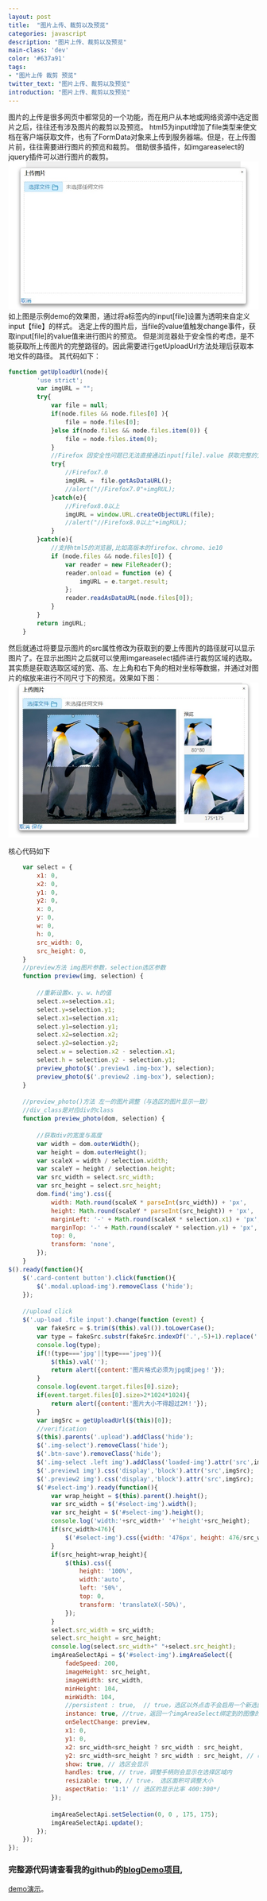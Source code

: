 ```yaml
---
layout: post
title:  "图片上传、裁剪以及预览"
categories: javascript
description: "图片上传、裁剪以及预览"
main-class: 'dev'
color: '#637a91'
tags:
- "图片上传 裁剪 预览"
twitter_text: "图片上传、裁剪以及预览"
introduction: "图片上传、裁剪以及预览"
---
```


图片的上传是很多网页中都常见的一个功能，而在用户从本地或网络资源中选定图片之后，往往还有涉及图片的裁剪以及预览。
html5为input增加了file类型来使文档在客户端获取文件，也有了FormData对象来上传到服务器端。但是，在上传图片前，往往需要进行图片的预览和裁剪。
借助很多插件，如imgareaselect的jquery插件可以进行图片的裁剪。
![图片上传demo](../assets/img/2017-1-17.jpg)
如上图是示例demo的效果图，通过将a标签内的input[file]设置为透明来自定义input【file】的样式。
选定上传的图片后，当file的value值触发change事件，获取input[file]的value值来进行图片的预览。
但是浏览器处于安全性的考虑，是不能获取所上传图片的完整路径的。因此需要进行getUploadUrl方法处理后获取本地文件的路径。
其代码如下：

```javascript
function getUploadUrl(node){
		'use strict';
		var imgURL = "";
		try{
			var file = null;
			if(node.files && node.files[0] ){
				file = node.files[0];
			}else if(node.files && node.files.item(0)) {
				file = node.files.item(0);
			}
			//Firefox 因安全性问题已无法直接通过input[file].value 获取完整的文件路径
			try{
				//Firefox7.0
				imgURL =  file.getAsDataURL();
				//alert("//Firefox7.0"+imgRUL);
			}catch(e){
				//Firefox8.0以上
				imgURL = window.URL.createObjectURL(file);
				//alert("//Firefox8.0以上"+imgRUL);
			}
		}catch(e){      
			//支持html5的浏览器,比如高版本的firefox、chrome、ie10
			if (node.files && node.files[0]) {
				var reader = new FileReader();
				reader.onload = function (e) {
					imgURL = e.target.result;
				};
				reader.readAsDataURL(node.files[0]);
			}
		}
		return imgURL;
	}
```

然后就通过将要显示图片的src属性修改为获取到的要上传图片的路径就可以显示图片了。在显示出图片之后就可以使用imgareaselect插件进行裁剪区域的选取。
其实质是获取选取区域的宽、高、左上角和右下角的相对坐标等数据，并通过对图片的缩放来进行不同尺寸下的预览。效果如下图：
![图片裁剪以及预览demo](../assets/img/2017-1-17-1.jpg)

核心代码如下
```javascript
	var select = {
		x1: 0,
		x2: 0,
		y1: 0,
		y2: 0,
		x: 0,
		y: 0,
		w: 0,
		h: 0,
		src_width: 0,
		src_height: 0,
	}
	//preview方法 img图片参数，selection选区参数
	function preview(img, selection) {

		//重新设置x、y、w、h的值
		select.x=selection.x1;
		select.y=selection.y1;
		select.x1=selection.x1;
		select.y1=selection.y1;
		select.x2=selection.x2;
		select.y2=selection.y2;
		select.w = selection.x2 - selection.x1;
		select.h = selection.y2 - selection.y1;
		preview_photo($('.preview1 .img-box'), selection);
		preview_photo($('.preview2 .img-box'), selection);
	}

	//preview_photo()方法 左一的图片调整（与选区的图片显示一致）
	//div_class是对应div的class
	function preview_photo(dom, selection) {

		//获取div的宽度与高度
		var width = dom.outerWidth();
		var height = dom.outerHeight();
		var scaleX = width / selection.width;
		var scaleY = height / selection.height;
		var src_width = select.src_width;
		var src_height = select.src_height;
		dom.find('img').css({
			width: Math.round(scaleX * parseInt(src_width)) + 'px',
			height: Math.round(scaleY * parseInt(src_height)) + 'px',
			marginLeft: '-' + Math.round(scaleX * selection.x1) + 'px',
			marginTop: '-' + Math.round(scaleY * selection.y1) + 'px',
			top: 0,
			transform: 'none',
		});
	}
$().ready(function(){
	$('.card-content button').click(function(){
		$('.modal.upload-img').removeClass ('hide');
	});

	//upload click
	$('.up-load .file input').change(function (event) {
		var fakeSrc = $.trim($(this).val()).toLowerCase();
		var type = fakeSrc.substr(fakeSrc.indexOf('.',-5)+1).replace('.','');
		console.log(type);
		if(!(type==='jpg'||type==='jpeg')){
			$(this).val('');
			return alert({content:'图片格式必须为jpg或jpeg！'});
		}
		console.log(event.target.files[0].size);
		if(event.target.files[0].size>2*1024*1024){
			return alert({content:'图片大小不得超过2M！'});
		}
		var imgSrc = getUploadUrl($(this)[0]);
		//verification
		$(this).parents('.upload').addClass('hide');
		$('.img-select').removeClass('hide');
		$('.btn-save').removeClass('hide');
		$('.img-select .left img').addClass('loaded-img').attr('src',imgSrc);
		$('.preview1 img').css('display','block').attr('src',imgSrc);
		$('.preview2 img').css('display','block').attr('src',imgSrc);
		$('#select-img').ready(function(){
			var wrap_height = $(this).parent().height();
			var src_width = $('#select-img').width();
			var src_height = $('#select-img').height();
			console.log('width:'+src_width+' '+'height'+src_height);
			if(src_width>476){
				$('#select-img').css({width: '476px', height: 476/src_width*src_height+'px'});
			}
			if(src_height>wrap_height){
				$(this).css({
					height: '100%',
					width:'auto',
					left: '50%',
					top: 0,
					transform: 'translateX(-50%)',
				});
			}
			select.src_width = src_width;
			select.src_height = src_height;
			console.log(select.src_width+" "+select.src_height);
			imgAreaSelectApi = $('#select-img').imgAreaSelect({
				fadeSpeed: 200,
				imageHeight: src_height,
				imageWidth: src_width,
				minHeight: 104,
				minWidth: 104,
				//persistent : true,  // true，选区以外点击不会启用一个新选区（只能移动/调整现有选区）
				instance: true, //true，返回一个imgAreaSelect绑定到的图像的实例，可以使用api方法
				onSelectChange: preview,
				x1: 0,
				y1: 0,
				x2: src_width<src_height ? src_width : src_height,
				y2: src_width<src_height ? src_width : src_height, // 改变选区时的回调函数
				show: true, // 选区会显示
				handles: true, // true，调整手柄则会显示在选择区域内
				resizable: true, // true， 选区面积可调整大小
				aspectRatio: '1:1' // 选区的显示比率 400:300*/
			});

			imgAreaSelectApi.setSelection(0, 0 , 175, 175);
			imgAreaSelectApi.update();
		});
	});
});    
```

### 完整源代码请查看我的github的[blogDemo项目](//github.com/feleventh/blogDemo/blob/master/img_upload_select.html), 
[demo演示](//feleventh.github.io/blogDemo/img_upload_select.html)。

